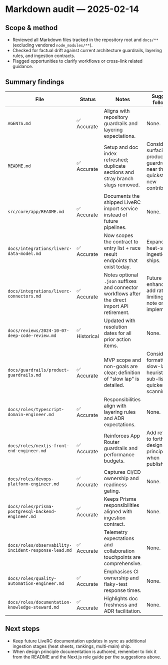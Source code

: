 # Markdown audit — 2025-02-14

## Scope & method

- Reviewed all Markdown files tracked in the repository root and `docs/**` (excluding vendored `node_modules/**`).
- Checked for factual drift against current architecture guardrails, layering rules, and ingestion contracts.
- Flagged opportunities to clarify workflows or cross-link related guidance.

## Summary findings

| File                                                 | Status        | Notes                                                                                           | Suggested follow-up                                                                      |
| ---------------------------------------------------- | ------------- | ----------------------------------------------------------------------------------------------- | ---------------------------------------------------------------------------------------- |
| `AGENTS.md`                                          | ✅ Accurate   | Aligns with repository guardrails and layering expectations.                                    | None.                                                                                    |
| `README.md`                                          | ✅ Accurate   | Setup and doc index refreshed; duplicate sections and stray branch slugs removed.               | Consider surfacing the product guardrails link near the quickstart for new contributors. |
| `src/core/app/README.md`                             | ✅ Accurate   | Documents the shipped LiveRC import service instead of future pipelines.                        | None.                                                                                    |
| `docs/integrations/liverc-data-model.md`             | ✅ Accurate   | Now scopes the contract to entry list + race result endpoints that exist today.                 | Expand once heat-sheet ingestion ships.                                                  |
| `docs/integrations/liverc-connectors.md`             | ✅ Accurate   | Notes optional `.json` suffixes and connector workflows after the direct import API retirement. | Future enhancement: add rate limiting/backoff note once implemented.                     |
| `docs/reviews/2024-10-07-deep-code-review.md`        | ✅ Historical | Updated with resolution dates for all prior action items.                                       | None.                                                                                    |
| `docs/guardrails/product-guardrails.md`              | ✅ Accurate   | MVP scope and non-goals are clear; definition of "slow lap" is detailed.                        | Consider formatting the slow-lap heuristics as a sub-list for quicker scanning.          |
| `docs/roles/typescript-domain-engineer.md`           | ✅ Accurate   | Responsibilities align with layering rules and ADR expectations.                                | None.                                                                                    |
| `docs/roles/nextjs-front-end-engineer.md`            | ✅ Accurate   | Reinforces App Router guardrails and performance budgets.                                       | Add reference to forthcoming design principles doc when published.                       |
| `docs/roles/devops-platform-engineer.md`             | ✅ Accurate   | Captures CI/CD ownership and readiness gating.                                                  | None.                                                                                    |
| `docs/roles/prisma-postgresql-backend-engineer.md`   | ✅ Accurate   | Keeps Prisma responsibilities aligned with ingestion contract.                                  | None.                                                                                    |
| `docs/roles/observability-incident-response-lead.md` | ✅ Accurate   | Telemetry expectations and collaboration touchpoints are comprehensive.                         | None.                                                                                    |
| `docs/roles/quality-automation-engineer.md`          | ✅ Accurate   | Emphasises CI ownership and flaky-test response times.                                          | None.                                                                                    |
| `docs/roles/documentation-knowledge-steward.md`      | ✅ Accurate   | Highlights doc freshness and ADR facilitation.                                                  | None.                                                                                    |

## Next steps

- Keep future LiveRC documentation updates in sync as additional ingestion stages (heat sheets, rankings, multi-main) ship.
- When design principle documentation is authored, remember to link it from the README and the Next.js role guide per the suggestions above.
